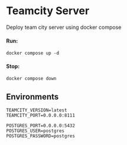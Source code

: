 # Teamcity Server

Deploy team city server using docker compose

#### Run:

```
docker compose up -d
```

#### Stop:

```
docker compose down
```

## Environments

```
TEAMCITY_VERSION=latest
TEAMCITY_PORT=0.0.0.0:8111

POSTGRES_PORT=0.0.0.0:5432
POSTGRES_USER=postgres
POSTGRES_PASSWORD=postgres
```